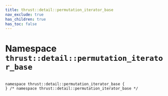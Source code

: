```yaml
---
title: thrust::detail::permutation_iterator_base
nav_exclude: true
has_children: true
has_toc: false
---
```


# Namespace `thrust::detail::permutation_iterator_base`

<code class="doxybook">
<span>namespace thrust::detail::permutation&#95;iterator&#95;base {</span>
<span>} /* namespace thrust::detail::permutation&#95;iterator&#95;base */</span>
</code>

